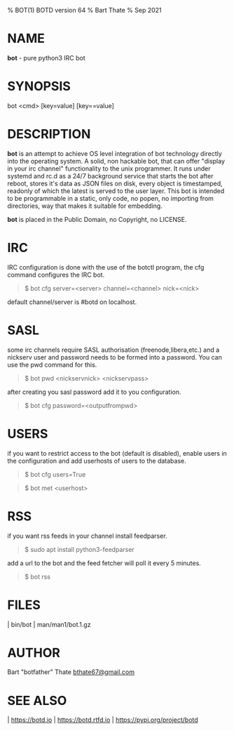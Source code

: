 % BOT(1) BOTD version 64
% Bart Thate 
% Sep 2021

# NAME

**bot** - pure python3 IRC bot

# SYNOPSIS

 bot \<cmd\> \[key=value\] \[key==value\] 
    
# DESCRIPTION


**bot** is an attempt to achieve OS level integration of bot technology 
directly into the operating system. A solid, non hackable bot, that can 
offer "display in your irc channel" functionality to the unix programmer.
It runs under systemd and rc.d as a 24/7 background service that starts the
bot after reboot, stores it's data as JSON files on disk, every object is
timestamped, readonly of which the latest is served to the user layer. This
bot is intended to be programmable in a static, only code, no popen, no
importing from directories, way that makes it suitable for embedding.

**bot** is placed in the Public Domain, no Copyright, no LICENSE.

# IRC

IRC configuration is done with the use of the botctl program, the cfg
command configures the IRC bot.

> $ bot cfg server=\<server\> channel=\<channel\> nick=\<nick\> 

default channel/server is #botd on localhost.

# SASL

some irc channels require SASL authorisation (freenode,libera,etc.) and
a nickserv user and password needs to be formed into a password. You can use
the pwd command for this.

> $ bot pwd \<nickservnick\> \<nickservpass\>

after creating you sasl password add it to you configuration.

> $ bot cfg password=\<outputfrompwd\>

# USERS

if you want to restrict access to the bot (default is disabled), enable
users in the configuration and add userhosts of users to the database.

> $ bot cfg users=True

> $ bot met \<userhost\>

# RSS

if you want rss feeds in your channel install feedparser.

> $ sudo apt install python3-feedparser

add a url to the bot and the feed fetcher will poll it every 5 minutes.

> $ bot rss <url>

# FILES

| bin/bot
| man/man1/bot.1.gz

# AUTHOR

Bart "botfather" Thate <bthate67@gmail.com>

# SEE ALSO

| https://botd.io
| https://botd.rtfd.io
| https://pypi.org/project/botd
